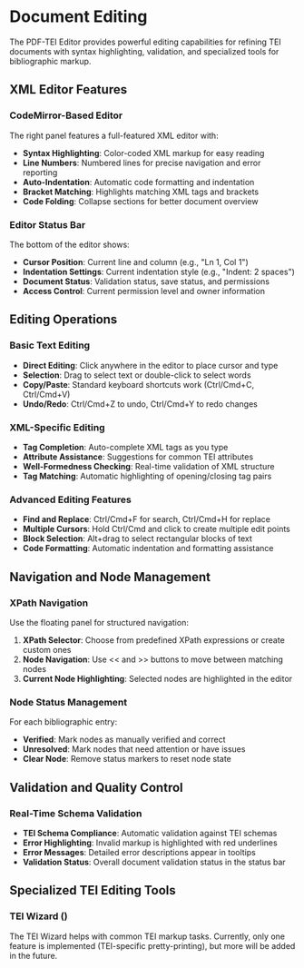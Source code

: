 # Document Editing

The PDF-TEI Editor provides powerful editing capabilities for refining TEI documents with syntax highlighting, validation, and specialized tools for bibliographic markup.

## XML Editor Features

### CodeMirror-Based Editor
The right panel features a full-featured XML editor with:
- **Syntax Highlighting**: Color-coded XML markup for easy reading
- **Line Numbers**: Numbered lines for precise navigation and error reporting  
- **Auto-Indentation**: Automatic code formatting and indentation
- **Bracket Matching**: Highlights matching XML tags and brackets
- **Code Folding**: Collapse sections for better document overview

### Editor Status Bar
The bottom of the editor shows:
- **Cursor Position**: Current line and column (e.g., "Ln 1, Col 1")
- **Indentation Settings**: Current indentation style (e.g., "Indent: 2 spaces")
- **Document Status**: Validation status, save status, and permissions
- **Access Control**: Current permission level and owner information

## Editing Operations

### Basic Text Editing
- **Direct Editing**: Click anywhere in the editor to place cursor and type
- **Selection**: Drag to select text or double-click to select words
- **Copy/Paste**: Standard keyboard shortcuts work (Ctrl/Cmd+C, Ctrl/Cmd+V)
- **Undo/Redo**: Ctrl/Cmd+Z to undo, Ctrl/Cmd+Y to redo changes

### XML-Specific Editing
- **Tag Completion**: Auto-complete XML tags as you type
- **Attribute Assistance**: Suggestions for common TEI attributes
- **Well-Formedness Checking**: Real-time validation of XML structure
- **Tag Matching**: Automatic highlighting of opening/closing tag pairs

### Advanced Editing Features
- **Find and Replace**: Ctrl/Cmd+F for search, Ctrl/Cmd+H for replace
- **Multiple Cursors**: Hold Ctrl/Cmd and click to create multiple edit points
- **Block Selection**: Alt+drag to select rectangular blocks of text
- **Code Formatting**: Automatic indentation and formatting assistance

## Navigation and Node Management

### XPath Navigation
Use the floating panel for structured navigation:
1. **XPath Selector**: Choose from predefined XPath expressions or create custom ones
2. **Node Navigation**: Use << and >> buttons to move between matching nodes
3. **Current Node Highlighting**: Selected nodes are highlighted in the editor

### Node Status Management
For each bibliographic entry:
- **Verified**: Mark nodes as manually verified and correct
- **Unresolved**: Mark nodes that need attention or have issues
- **Clear Node**: Remove status markers to reset node state

## Validation and Quality Control

### Real-Time Schema Validation
- **TEI Schema Compliance**: Automatic validation against TEI schemas
- **Error Highlighting**: Invalid markup is highlighted with red underlines
- **Error Messages**: Detailed error descriptions appear in tooltips
- **Validation Status**: Overall document validation status in the status bar


## Specialized TEI Editing Tools

### TEI Wizard (<!-- <sl-icon name="magic"></sl-icon> -->)

The TEI Wizard helps with common TEI markup tasks. Currently, only one feature is implemented (TEI-specific pretty-printing), but more will be added in the future.

